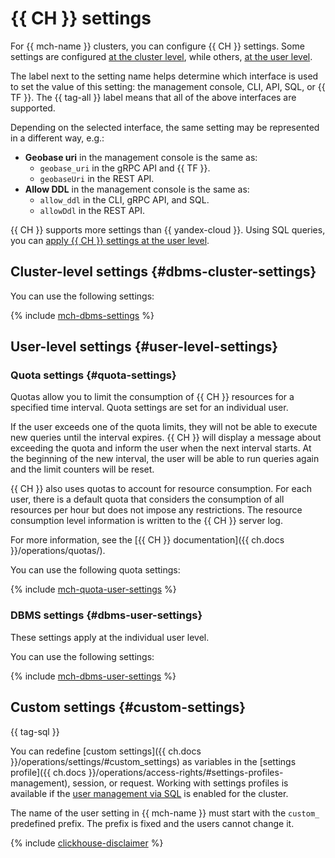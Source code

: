 # {{ CH }} settings

For {{ mch-name }} clusters, you can configure {{ CH }} settings. Some settings are configured [at the cluster level](#dbms-cluster-settings), while others, [at the user level](#user-level-settings).

The label next to the setting name helps determine which interface is used to set the value of this setting: the management console, CLI, API, SQL, or {{ TF }}. The {{ tag-all }} label means that all of the above interfaces are supported.

Depending on the selected interface, the same setting may be represented in a different way, e.g.:

- **Geobase uri** in the management console is the same as:
   - `geobase_uri` in the gRPC API and {{ TF }}.
   - `geobaseUri` in the REST API.
- **Allow DDL** in the management console is the same as:
   - `allow_ddl` in the CLI, gRPC API, and SQL.
   - `allowDdl` in the REST API.

{{ CH }} supports more settings than {{ yandex-cloud }}. Using SQL queries, you can [apply {{ CH }} settings at the user level](../operations/change-query-level-settings.md).

## Cluster-level settings {#dbms-cluster-settings}

You can use the following settings:

{% include [mch-dbms-settings](../../_includes/mdb/mch-dbms-settings.md) %}

## User-level settings {#user-level-settings}

### Quota settings {#quota-settings}

Quotas allow you to limit the consumption of {{ CH }} resources for a specified time interval. Quota settings are set for an individual user.

If the user exceeds one of the quota limits, they will not be able to execute new queries until the interval expires.
{{ CH }} will display a message about exceeding the quota and inform the user when the next interval starts. At the beginning of the new interval, the user will be able to run queries again and the limit counters will be reset.

{{ CH }} also uses quotas to account for resource consumption.
For each user, there is a default quota that considers the consumption of all resources per hour but does not impose any restrictions.
The resource consumption level information is written to the {{ CH }} server log.

For more information, see the [{{ CH }} documentation]({{ ch.docs }}/operations/quotas/).

You can use the following quota settings:

{% include [mch-quota-user-settings](../../_includes/mdb/mch-quota-user-settings.md) %}

### DBMS settings {#dbms-user-settings}

These settings apply at the individual user level.

You can use the following settings:

{% include [mch-dbms-user-settings](../../_includes/mdb/mch-dbms-user-settings.md) %}

## Custom settings {#custom-settings}

{{ tag-sql }}

You can redefine [custom settings]({{ ch.docs }}/operations/settings/#custom_settings) as variables in the [settings profile]({{ ch.docs }}/operations/access-rights/#settings-profiles-management), session, or request. Working with settings profiles is available if the [user management via SQL](../operations/cluster-users.md#sql-user-management) is enabled for the cluster.

The name of the user setting in {{ mch-name }} must start with the `custom_` predefined prefix. The prefix is fixed and the users cannot change it.

{% include [clickhouse-disclaimer](../../_includes/clickhouse-disclaimer.md) %}
